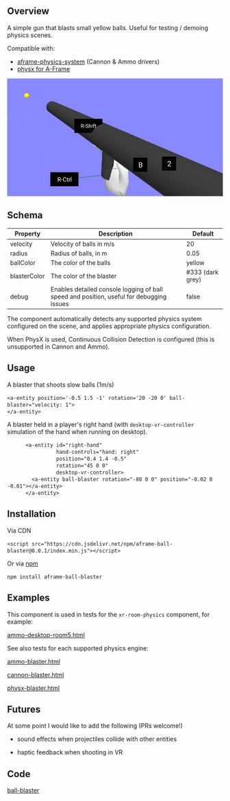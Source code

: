## Overview

A simple gun that blasts small yellow balls.  Useful for testing / demoing physics scenes.

Compatible with:

- [aframe-physics-system](https://github.com/c-frame/aframe-physics-system) (Cannon & Ammo drivers)
- [physx for A-Frame](https://github.com/c-frame/physx)

![image-20230701171702787](image-20230701171702787.png)



## Schema


| Property     | Description                                                  | Default          |
| ------------ | ------------------------------------------------------------ | ---------------- |
| velocity     | Velocity of balls in m/s                                     | 20               |
| radius       | Radius of balls, in m                                        | 0.05             |
| ballColor    | The color of the balls                                       | yellow           |
| blasterColor | The color of the blaster                                     | #333 (dark grey) |
| debug        | Enables detailed console logging of ball speed and position, useful for debugging issues | false            |

 The component automatically detects any supported physics system configured on the scene, and applies appropriate physics configuration.

When PhysX is used, Continuous Collision Detection is configured (this is unsupported in Cannon and Ammo).

## Usage

A blaster that shoots slow balls (1m/s)

```
<a-entity position='-0.5 1.5 -1' rotation='20 -20 0' ball-blaster="velocity: 1">
</a-entity>
```



A blaster held in a player's right hand (with `desktop-vr-controller` simulation of the hand when running on desktop).

```
      <a-entity id="right-hand"
                hand-controls="hand: right" 
                position="0.4 1.4 -0.5"
                rotation="45 0 0"
                desktop-vr-controller>
        <a-entity ball-blaster rotation="-80 0 0" position="-0.02 0 -0.01"></a-entity>
      </a-entity>
```



## Installation

Via CDN 
```
<script src="https://cdn.jsdelivr.net/npm/aframe-ball-blaster@0.0.1/index.min.js"></script>
```

Or via [npm](https://www.npmjs.com/package/aframe-polygon-wireframe)

```
npm install aframe-ball-blaster
```



## Examples

This component is used in tests for the `xr-room-physics` component, for example:

[ammo-desktop-room5.html](https://diarmidmackenzie.github.io/aframe-components/components/xr-room-physics/test/ammo-desktop-room5.html)

See also tests for each supported physics engine:

[ammo-blaster.html](https://diarmidmackenzie.github.io/aframe-components/components/ball-blaster/test/ammo-blaster.html)

[cannon-blaster.html](https://diarmidmackenzie.github.io/aframe-components/components/ball-blaster/test/cannon-blaster.html)

[physx-blaster.html](https://diarmidmackenzie.github.io/aframe-components/components/ball-blaster/test/physx-blaster.html)



## Futures

At some point I would like to add the following (PRs welcome!)

- sound effects when projectiles collide with other entities

- haptic feedback when shooting in VR

  

## Code

  [ball-blaster](https://github.com/diarmidmackenzie/aframe-components/blob/main/components/ball-blaster/index.js)


